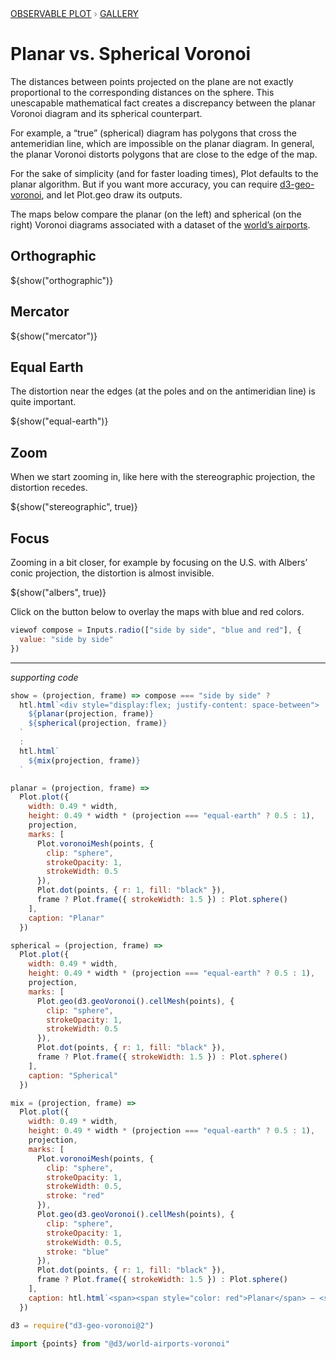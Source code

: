 <div style="color: grey; font: 13px/25.5px var(--sans-serif); text-transform: uppercase;"><h1 style="display: none;">Plot: Planar vs. Spherical Voronoi</h1><a href="/plot">Observable Plot</a> › <a href="/@observablehq/plot-gallery">Gallery</a></div>

# Planar vs. Spherical Voronoi

The distances between points projected on the plane are not exactly proportional to the corresponding distances on the sphere. This unescapable mathematical fact creates a discrepancy between the planar Voronoi diagram and its spherical counterpart.

For example, a “true” (spherical) diagram has polygons that cross the antemeridian line, which are impossible on the planar diagram. In general, the planar Voronoi distorts polygons that are close to the edge of the map.

For the sake of simplicity (and for faster loading times), Plot defaults to the planar algorithm. But if you want more accuracy, you can require [d3-geo-voronoi](https://github.com/Fil/d3-geo-voronoi), and let Plot.geo draw its outputs.


The maps below compare the planar (on the left) and spherical (on the right) Voronoi diagrams associated with a dataset of the [world’s airports](https://observablehq.com/@d3/world-airports-voronoi).

## Orthographic
${show("orthographic")}

## Mercator
${show("mercator")}

## Equal Earth

The distortion near the edges (at the poles and on the antimeridian line) is quite important.

${show("equal-earth")}

## Zoom

When we start zooming in, like here with the stereographic projection, the
distortion recedes.

${show("stereographic", true)}


## Focus

Zooming in a bit closer, for example by focusing on the U.S. with Albers’ conic
projection, the distortion is almost invisible.

${show("albers", true)}


Click on the button below to overlay the maps with blue and red colors.

```js
viewof compose = Inputs.radio(["side by side", "blue and red"], {
  value: "side by side"
})
```

---

*supporting code*

```js echo
show = (projection, frame) => compose === "side by side" ?
  htl.html`<div style="display:flex; justify-content: space-between">
    ${planar(projection, frame)}
    ${spherical(projection, frame)}
  `
  :
  htl.html`
    ${mix(projection, frame)}
  `
```

```js echo
planar = (projection, frame) =>
  Plot.plot({
    width: 0.49 * width,
    height: 0.49 * width * (projection === "equal-earth" ? 0.5 : 1),
    projection,
    marks: [
      Plot.voronoiMesh(points, {
        clip: "sphere",
        strokeOpacity: 1,
        strokeWidth: 0.5
      }),
      Plot.dot(points, { r: 1, fill: "black" }),
      frame ? Plot.frame({ strokeWidth: 1.5 }) : Plot.sphere()
    ],
    caption: "Planar"
  })
```

```js echo
spherical = (projection, frame) =>
  Plot.plot({
    width: 0.49 * width,
    height: 0.49 * width * (projection === "equal-earth" ? 0.5 : 1),
    projection,
    marks: [
      Plot.geo(d3.geoVoronoi().cellMesh(points), {
        clip: "sphere",
        strokeOpacity: 1,
        strokeWidth: 0.5
      }),
      Plot.dot(points, { r: 1, fill: "black" }),
      frame ? Plot.frame({ strokeWidth: 1.5 }) : Plot.sphere()
    ],
    caption: "Spherical"
  })
```

```js echo
mix = (projection, frame) =>
  Plot.plot({
    width: 0.49 * width,
    height: 0.49 * width * (projection === "equal-earth" ? 0.5 : 1),
    projection,
    marks: [
      Plot.voronoiMesh(points, {
        clip: "sphere",
        strokeOpacity: 1,
        strokeWidth: 0.5,
        stroke: "red"
      }),
      Plot.geo(d3.geoVoronoi().cellMesh(points), {
        clip: "sphere",
        strokeOpacity: 1,
        strokeWidth: 0.5,
        stroke: "blue"
      }),
      Plot.dot(points, { r: 1, fill: "black" }),
      frame ? Plot.frame({ strokeWidth: 1.5 }) : Plot.sphere()
    ],
    caption: htl.html`<span><span style="color: red">Planar</span> — <span style="color: blue">Spherical</span>`
  })
```

```js echo
d3 = require("d3-geo-voronoi@2")
```

```js echo
import {points} from "@d3/world-airports-voronoi"
```

